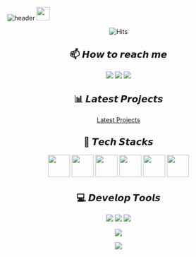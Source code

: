 
![header](https://capsule-render.vercel.app/api?color=random&type=waving&fontSize=40&fontAlign=25&fontAlignY=30&fontColor=ffffff&animation=fadeIn&&descSize=30&height=300&text=𝐻𝒾%20𝐼'𝓂%20𝐿𝑒𝑒&desc=𝒥𝓊𝓃𝒾𝑜𝓇%20𝒟𝑒𝓋𝑒𝓁𝑜𝓅𝑒𝓇%20𝒻𝓇𝑜𝓂%20𝒮𝑒𝑜𝓊𝓁%20𝑅𝑒𝓅𝓊𝓁𝒾𝒸%20𝑜𝒻%20𝒦𝑜𝓇𝑒𝒶&section=header)
<img src="https://raw.githubusercontent.com/MartinHeinz/MartinHeinz/master/wave.gif" width="30px">
<div align=center>

  
![Hits](https://hits.seeyoufarm.com/api/count/incr/badge.svg?url=https%3A%2F%2Fgithub.com%2FJSL107&count_bg=%2325BC84&title_bg=%23555555&icon=&icon_color=%23A02626&title=number+of+visitors&edge_flat=false)

## 📫 𝙃𝙤𝙬 𝙩𝙤 𝙧𝙚𝙖𝙘𝙝 𝙢𝙚
<p>
<a href = "mailto:juneseok0107@naver.com"> <img src ="https://img.shields.io/badge/naver-00C300?style=for-the-badge&logo=naver&logoColor=white"/></a> 
<a href = "mailto:juneseok81@gmail.com"> <img src="https://img.shields.io/badge/Gmail-D14836?style=for-the-badge&logo=gmail&logoColor=white"/></a>
<a href = "https://www.instagram.com/juneseok0107/"> <img src="https://img.shields.io/badge/Instagram-E4405F?style=for-the-badge&logo=instagram&logoColor=white"/></a>
</p>

## :bar_chart: 𝙇𝙖𝙩𝙚𝙨𝙩 𝙋𝙧𝙤𝙟𝙚𝙘𝙩𝙨
<a href = https://github.com/JSL107/Team7>Latest Projects</a>

## :muscle: 𝙏𝙚𝙘𝙝 𝙎𝙩𝙖𝙘𝙠𝙨
<p>
  
<img src="https://cdn.jsdelivr.net/gh/devicons/devicon/icons/react/react-original-wordmark.svg" width="50" height="50"/>
<img src="https://cdn.jsdelivr.net/gh/devicons/devicon/icons/spring/spring-original.svg" width="50" height="50"/>
<img src="https://cdn.jsdelivr.net/gh/devicons/devicon/icons/java/java-original-wordmark.svg" width="50" height="50"/>
<img src="https://cdn.jsdelivr.net/gh/devicons/devicon/icons/javascript/javascript-original.svg" width="50" height="50"/>
<img src="https://cdn.jsdelivr.net/gh/devicons/devicon/icons/html5/html5-original.svg" width="50" height="50"/>
<img src="https://cdn.jsdelivr.net/gh/devicons/devicon/icons/css3/css3-original.svg" width="50" height="50"/>
  
</p>

## :computer: 𝘿𝙚𝙫𝙚𝙡𝙤𝙥 𝙏𝙤𝙤𝙡𝙨
<!--tool-->
<p>
<img src="https://img.shields.io/badge/Eclipse-2C2255?style=for-the-badge&logo=eclipse&logoColor=white" />
<img src="https://img.shields.io/badge/Visual_Studio_Code-0078D4?style=for-the-badge&logo=visual%20studio%20code&logoColor=white" />
<img src="https://img.shields.io/badge/IntelliJ_IDEA-000000.svg?style=for-the-badge&logo=intellij-idea&logoColor=white"/>
</p>


<!-- status bar -->
  <p>
  <img src="https://github-readme-stats.vercel.app/api?username=JSL107&layout=compact&show_icons=true&theme=maroongold&hide_border=true" />
  </p>
  <p>
  <img src="https://github-readme-stats.vercel.app/api/top-langs/?username=JSL107&layout=compact&theme=maroongold&hide_border=true" />
  </p>
  </div>

